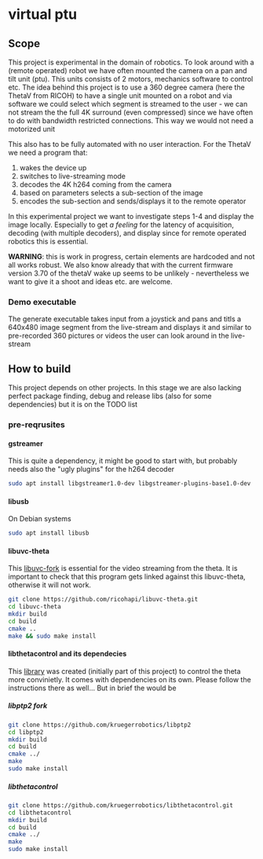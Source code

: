 # virtual ptu

## Scope

This project is experimental in the domain of robotics. To look around with a (remote operated) robot we have often mounted the camera on a pan and tilt unit (ptu). This units consists of 2 motors, mechanics software to control etc. The idea behind this project is to use a 360 degree camera (here the ThetaV from RICOH) to have a single unit mounted on a robot and via software we could select which segment is streamed to the user - we can not stream the the full 4K surround (even compressed) since we have often to do with bandwidth restricted connections. This way we would not need a motorized unit

This also has to be fully automated with no user interaction. For the ThetaV we need a program that:
1. wakes the device up
2. switches to live-streaming mode
3. decodes the 4K h264 coming from the camera
4. based on parameters selects a sub-section of the image
5. encodes the sub-section and sends/displays it to the remote operator

In this experimental project we want to investigate steps 1-4 and display the image locally. Especially to get *a feeling* for the latency of acquisition, decoding (with multiple decoders), and display since for remote operated robotics this is essential.

**WARNING**: this is work in progress, certain elements are hardcoded and not all works robust. We also know already that with the current firmware version 3.70 of the thetaV wake up seems to be unlikely - nevertheless we want to give it a shoot and ideas etc. are welcome. 

### Demo executable

The generate executable takes input from a joystick and pans and titls a 640x480 image segment from the live-stream and displays it and similar to pre-recorded 360 pictures or videos the user can look around in the live-stream

## How to build

This project depends on other projects. In this stage we are also lacking perfect package finding, debug and release libs (also for some dependencies) but it is on the TODO list

### pre-reqrusites

#### gstreamer

This is quite a dependency, it might be good to start with, but probably needs also the "ugly plugins" for the h264 decoder

``` bash
sudo apt install libgstreamer1.0-dev libgstreamer-plugins-base1.0-dev
```

#### libusb

On Debian systems

``` bash
sudo apt install libusb
```

#### libuvc-theta

This [libuvc-fork](https://github.com/ricohapi/libuvc-theta) is essential for the video streaming from the theta. It is important to check that this program gets linked against this libuvc-theta, otherwise it will not work.

``` bash 
git clone https://github.com/ricohapi/libuvc-theta.git
cd libuvc-theta
mkdir build
cd build
cmake ..
make && sudo make install
```

#### libthetacontrol and its dependecies

This [library](https://github.com/kruegerrobotics/libthetacontrol) was created (initially part of this project) to control the theta more convinietly. It comes with dependencies on its own. Please follow the instructions there as well... But in brief the would be

##### libptp2 fork

``` bash
git clone https://github.com/kruegerrobotics/libptp2
cd libptp2
mkdir build
cd build
cmake ../
make 
sudo make install
```

##### libthetacontrol

``` bash
git clone https://github.com/kruegerrobotics/libthetacontrol.git
cd libthetacontrol
mkdir build
cd build
cmake ../
make
sudo make install
```



